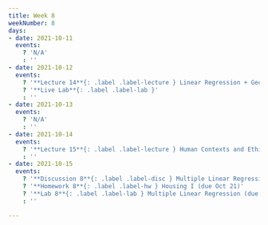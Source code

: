 ```yaml
---
title: Week 8
weekNumber: 8
days:
- date: 2021-10-11
  events:
    ? 'N/A'
    : ''
- date: 2021-10-12
  events:
    ? '**Lecture 14**{: .label .label-lecture } Linear Regression + Geometric Interpretation'
    ? '**Live Lab**{: .label .label-lab }'
    : ''
- date: 2021-10-13
  events:
    ? 'N/A'
    : ''
- date: 2021-10-14
  events:
    ? '**Lecture 15**{: .label .label-lecture } Human Contexts and Ethics'
    : ''
- date: 2021-10-15
  events:
    ? '**Discussion 8**{: .label .label-disc } Multiple Linear Regression and HCE'
    ? '**Homework 8**{: .label .label-hw } Housing I (due Oct 21)'
    ? '**Lab 8**{: .label .label-lab } Multiple Linear Regression (due Oct 19)'
    : ''    

---
```

